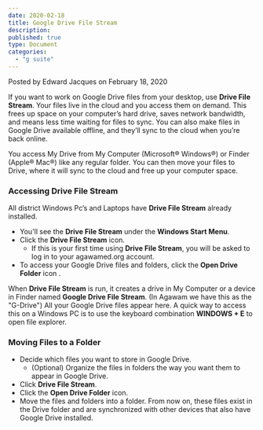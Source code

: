```yaml
---
date: 2020-02-18
title: Google Drive File Stream
description:
published: true
type: Document
categories:
  - "g suite"
---
```

Posted by Edward Jacques on February 18, 2020

If you want to work on Google Drive  files from your desktop, use **Drive File Stream**. Your files live in the cloud and you access them on demand. This frees up space on your computer’s hard drive, saves network bandwidth, and means less time waiting for files to sync. You can also make files in Google Drive available offline, and they’ll sync to the cloud when you’re back online.
 
You access My Drive from My Computer (Microsoft® Windows®) or Finder (Apple® Mac®) like any regular folder. You can then move your files to Drive, where it will sync to the cloud and free up your computer space.

### Accessing Drive File Stream

All district Windows Pc’s and Laptops have **Drive File Stream** already installed.
- You'll see the **Drive File Stream** under the **Windows Start Menu**.
- Click the **Drive File Stream** icon.
  - If this is your first time using **Drive File Stream**, you will be asked to log in to your agawamed.org account.
- To access your Google Drive files and folders, click the **Open Drive Folder** icon .

When **Drive File Stream** is run, it creates a drive in My Computer or a device in Finder named **Google Drive File Stream**. (In Agawam we have this as the "G-Drive") All your Google Drive files appear here.  A quick way to access this on a Windows PC is to use the keyboard combination **WINDOWS + E** to open file explorer.

### Moving Files to a Folder

- Decide which files you want to store in Google Drive.
  - (Optional) Organize the files in folders the way you want them to appear in Google Drive.
- Click **Drive File Stream**.
- Click the **Open Drive Folder** icon.
- Move the files and folders into a folder. From now on, these files exist in the Drive folder and are synchronized with other devices that also have Google Drive installed.

